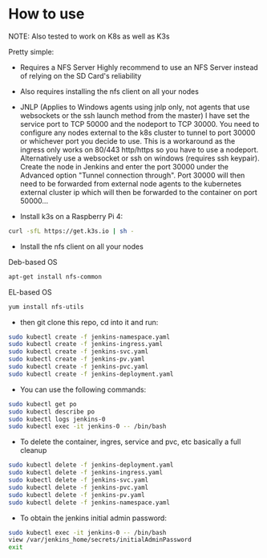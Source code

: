 # How to use

NOTE: Also tested to work on K8s as well as K3s

Pretty simple:

* Requires a NFS Server
Highly recommend to use an NFS Server instead of relying on the SD Card's reliability

* Also requires installing the nfs client on all your nodes

* JNLP (Applies to Windows agents using jnlp only, not agents that use websockets or the ssh launch method from the master)
I have set the service port to TCP 50000 and the nodeport to TCP 30000. 
You need to configure any nodes external to the k8s cluster to tunnel to port 30000 or whichever port you decide to use. 
This is a workaround as the ingress only works on 80/443 http/https so you have to use a nodeport.
Alternatively use a websocket or ssh on windows (requires ssh keypair). 
Create the node in Jenkins and enter the port 30000 under the Advanced option "Tunnel connection through". 
Port 30000 will then need to be forwarded from external node agents to the kubernetes external cluster ip which will then be forwarded to the container on port 50000...


* Install k3s on a Raspberry Pi 4:
```bash
curl -sfL https://get.k3s.io | sh -
```

* Install the nfs client on all your nodes

Deb-based OS
```bash
apt-get install nfs-common
```
EL-based OS
```bash
yum install nfs-utils
```

* then git clone this repo, cd into it and run:
```bash
sudo kubectl create -f jenkins-namespace.yaml
sudo kubectl create -f jenkins-ingress.yaml
sudo kubectl create -f jenkins-svc.yaml
sudo kubectl create -f jenkins-pv.yaml
sudo kubectl create -f jenkins-pvc.yaml
sudo kubectl create -f jenkins-deployment.yaml
```

* You can use the following commands:
```bash
sudo kubectl get po
sudo kubectl describe po
sudo kubectl logs jenkins-0
sudo kubectl exec -it jenkins-0 -- /bin/bash
```

* To delete the container, ingres, service and pvc, etc basically a full cleanup
```bash
sudo kubectl delete -f jenkins-deployment.yaml
sudo kubectl delete -f jenkins-ingress.yaml
sudo kubectl delete -f jenkins-svc.yaml
sudo kubectl delete -f jenkins-pvc.yaml
sudo kubectl delete -f jenkins-pv.yaml
sudo kubectl delete -f jenkins-namespace.yaml
```

* To obtain the jenkins initial admin password:
```bash
sudo kubectl exec -it jenkins-0 -- /bin/bash
view /var/jenkins_home/secrets/initialAdminPassword
exit
```
